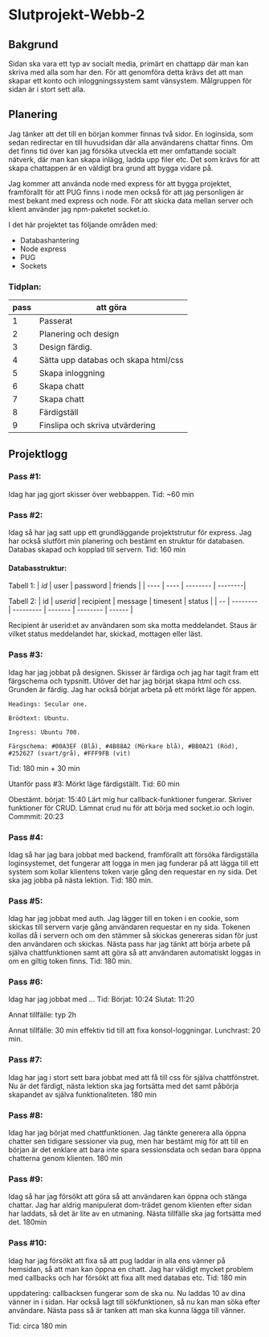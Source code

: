 # Slutprojekt-Webb-2

## __Bakgrund__
Sidan ska vara ett typ av socialt media, primärt en chattapp där man kan skriva med alla som har den. För att genomföra detta krävs det att man skapar ett konto och inloggningssystem samt vänsystem. Målgruppen för sidan är i stort sett alla.

## __Planering__
Jag tänker att det till en början kommer finnas två sidor. En loginsida, som sedan redirectar en till huvudsidan där alla användarens chattar finns. Om det finns tid över kan jag försöka utveckla ett mer omfattande socialt nätverk, där man kan skapa inlägg, ladda upp filer etc. Det som krävs för att skapa chattappen är en väldigt bra grund att bygga vidare på.

Jag kommer att använda node med express för att bygga projektet, framförallt för att PUG finns i node men också för att jag personligen är mest bekant med express och node. För att skicka data mellan server och klient använder jag npm-paketet socket.io.

I det här projektet tas följande områden med:

* Databashantering
* Node express
* PUG
* Sockets

### Tidplan:
| pass | att göra |
| ---- | -------- |
| 1 | Passerat |
| 2 | Planering och design |
| 3 | Design färdig.|
| 4 | Sätta upp databas och skapa html/css |
| 5 | Skapa inloggning |
| 6 | Skapa chatt |
| 7 | Skapa chatt |
| 8 | Färdigställ |
| 9 | Finslipa och skriva utvärdering |

## __Projektlogg__

### Pass #1:
Idag har jag gjort skisser över webbappen.
Tid: ~60 min

### Pass #2:
Idag så har jag satt upp ett grundläggande projektstrutur för express. Jag har också slutfört min planering och bestämt en struktur för databasen. Databas skapad och kopplad till servern.
Tid: 160 min

#### Databasstruktur:

Tabell 1:
| *id* | user | password | friends |
| ---- | ---- | -------- | --------|

Tabell 2:
| id | *userid* | recipient | message | timesent | status |
| -- | -------- | --------- | ------- | -------- | ------ |

Recipient är userid:et av användaren som ska motta meddelandet.
Staus är vilket status meddelandet har, skickad, mottagen eller läst.

### Pass #3:
Idag har jag jobbat på designen. Skisser är färdiga och jag har tagit fram ett färgschema och typsnitt. Utöver det har jag börjat skapa html och css. Grunden är färdig. Jag har också börjat arbeta på ett mörkt läge för appen.
```
Headings: Secular one.

Brödtext: Ubuntu.

Ingress: Ubuntu 700.

Färgschema: #00A3EF (Blå), #4B88A2 (Mörkare blå), #BB0A21 (Röd), #252627 (svart/grå), #FFF9FB (vit)
```
Tid: 180 min + 30 min 

Utanför pass #3:
Mörkt läge färdigställt.
Tid: 60 min

Obestämt. börjat: 15:40
Lärt mig hur callback-funktioner fungerar. Skriver funktioner för CRUD. Lämnat crud nu för att börja med socket.io och login.
Commmit: 20:23

### Pass #4:
Idag så har jag bara jobbat med backend, framförallt att försöka färdigställa loginsystemet, det fungerar att logga in men jag funderar på att lägga till ett system som kollar klientens token varje gång den requestar en ny sida. Det ska jag jobba på nästa lektion.
Tid: 180 min.

### Pass #5:
Idag har jag jobbat med auth. Jag lägger till en token i en cookie, som skickas till servern varje gång användaren requestar en ny sida. Tokenen kollas då i servern och om den stämmer så skickas genereras sidan för just den användaren och skickas.
Nästa pass har jag tänkt att börja arbete på själva chattfunktionen samt att göra så att användaren automatiskt loggas in om en giltig token finns. 
Tid: 180 min.

### Pass #6:
Idag har jag jobbat med ...
Tid: 
Börjat: 10:24
Slutat: 11:20

Annat tillfälle: typ 2h

Annat tillfälle: 30 min effektiv tid till att fixa konsol-loggningar.
Lunchrast: 20 min.

### Pass #7:
Idag har jag i stort sett bara jobbat med att få till css för själva chattfönstret. Nu är det färdigt, nästa lektion ska jag fortsätta med det samt påbörja skapandet av själva funktionaliteten.
180 min

### Pass #8:
Idag har jag börjat med chattfunktionen. Jag tänkte generera alla öppna chatter sen tidigare sessioner via pug, men har bestämt mig för att till en början är det enklare att bara inte spara sessionsdata och sedan bara öppna chatterna genom klienten.
180 min

### Pass #9:
Idag så har jag försökt att göra så att användaren kan öppna och stänga chattar. Jag har aldrig manipulerat dom-trädet genom klienten efter sidan har laddats, så det är lite av en utmaning. Nästa tillfälle ska jag fortsätta med det.
180min

### Pass #10:
Idag har jag försökt att fixa så att pug laddar in alla ens vänner på hemsidan, så att man kan öppna en chatt. Jag har väldigt mycket problem med callbacks och har försökt att fixa allt med databas etc.
Tid: 180 min

uppdatering: callbacksen fungerar som de ska nu. Nu laddas 10 av dina vänner in i sidan. Har också lagt till sökfunktionen, så nu kan man söka efter användare. Nästa pass så är tanken att man ska kunna lägga till vänner.

Tid: circa 180 min





